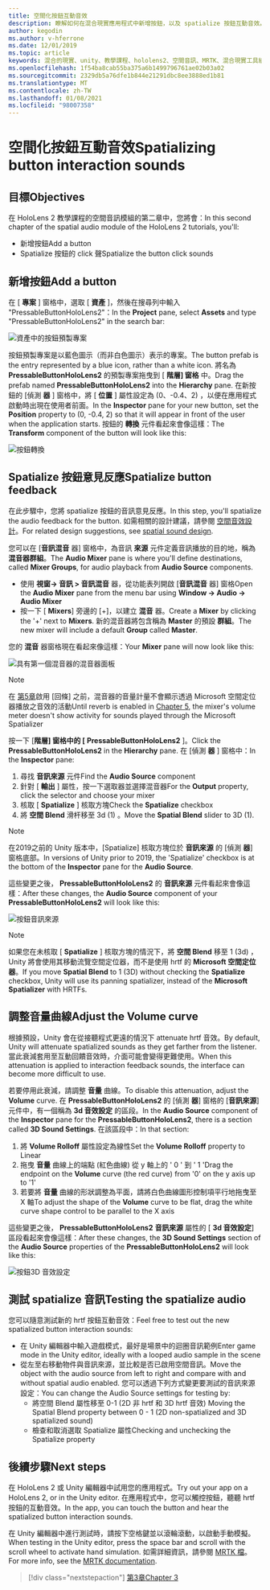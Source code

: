 ```yaml
---
title: 空間化按鈕互動音效
description: 瞭解如何在混合現實應用程式中新增按鈕，以及 spatialize 按鈕互動音效。
author: kegodin
ms.author: v-hferrone
ms.date: 12/01/2019
ms.topic: article
keywords: 混合的現實、unity、教學課程、hololens2、空間音訊、MRTK、混合現實工具組、UWP、Windows 10、HRTF、head 相關的傳送函式、回音、Microsoft 空間定位器、prefabs、音量曲線
ms.openlocfilehash: 1f54ba8cab55ba375a6b1499796761ae02b03a02
ms.sourcegitcommit: 2329db5a76dfe1b844e21291dbc8ee3888ed1b81
ms.translationtype: MT
ms.contentlocale: zh-TW
ms.lasthandoff: 01/08/2021
ms.locfileid: "98007358"
---
```

# <a name="spatializing-button-interaction-sounds"></a><span data-ttu-id="d482f-104">空間化按鈕互動音效</span><span class="sxs-lookup"><span data-stu-id="d482f-104">Spatializing button interaction sounds</span></span>

## <a name="objectives"></a><span data-ttu-id="d482f-105">目標</span><span class="sxs-lookup"><span data-stu-id="d482f-105">Objectives</span></span>

<span data-ttu-id="d482f-106">在 HoloLens 2 教學課程的空間音訊模組的第二章中，您將會：</span><span class="sxs-lookup"><span data-stu-id="d482f-106">In this second chapter of the spatial audio module of the HoloLens 2 tutorials, you'll:</span></span>
* <span data-ttu-id="d482f-107">新增按鈕</span><span class="sxs-lookup"><span data-stu-id="d482f-107">Add a button</span></span>
* <span data-ttu-id="d482f-108">Spatialize 按鈕的 click 聲</span><span class="sxs-lookup"><span data-stu-id="d482f-108">Spatialize the button click sounds</span></span>

## <a name="add-a-button"></a><span data-ttu-id="d482f-109">新增按鈕</span><span class="sxs-lookup"><span data-stu-id="d482f-109">Add a button</span></span>

<span data-ttu-id="d482f-110">在 [ **專案** ] 窗格中，選取 [ **資產** ]，然後在搜尋列中輸入 "PressableButtonHoloLens2"：</span><span class="sxs-lookup"><span data-stu-id="d482f-110">In the **Project** pane, select **Assets** and type "PressableButtonHoloLens2" in the search bar:</span></span>

![資產中的按鈕預製專案](images/spatial-audio/button-prefab-in-assets.png)

<span data-ttu-id="d482f-112">按鈕預製專案是以藍色圖示（而非白色圖示）表示的專案。</span><span class="sxs-lookup"><span data-stu-id="d482f-112">The button prefab is the entry represented by a blue icon, rather than a white icon.</span></span> <span data-ttu-id="d482f-113">將名為 **PressableButtonHoloLens2** 的預製專案拖曳到 [ **階層] 窗格** 中。</span><span class="sxs-lookup"><span data-stu-id="d482f-113">Drag the prefab named **PressableButtonHoloLens2** into the **Hierarchy** pane.</span></span> <span data-ttu-id="d482f-114">在新按鈕的 [偵測 **器** ] 窗格中，將 [ **位置** ] 屬性設定為 (0、-0.4、2) ，以便在應用程式啟動時出現在使用者前面。</span><span class="sxs-lookup"><span data-stu-id="d482f-114">In the **Inspector** pane for your new button, set the **Position** property to (0, -0.4, 2) so that it will appear in front of the user when the application starts.</span></span> <span data-ttu-id="d482f-115">按鈕的 **轉換** 元件看起來會像這樣：</span><span class="sxs-lookup"><span data-stu-id="d482f-115">The **Transform** component of the button will look like this:</span></span>

![按鈕轉換](images/spatial-audio/button-transform.png)

## <a name="spatialize-button-feedback"></a><span data-ttu-id="d482f-117">Spatialize 按鈕意見反應</span><span class="sxs-lookup"><span data-stu-id="d482f-117">Spatialize button feedback</span></span>

<span data-ttu-id="d482f-118">在此步驟中，您將 spatialize 按鈕的音訊意見反應。</span><span class="sxs-lookup"><span data-stu-id="d482f-118">In this step, you'll spatialize the audio feedback for the button.</span></span> <span data-ttu-id="d482f-119">如需相關的設計建議，請參閱 [空間音效設計](../../../design/spatial-sound-design.md)。</span><span class="sxs-lookup"><span data-stu-id="d482f-119">For related design suggestions, see [spatial sound design](../../../design/spatial-sound-design.md).</span></span> 

<span data-ttu-id="d482f-120">您可以在 [**音訊混音** 器] 窗格中，為音訊 **來源** 元件定義音訊播放的目的地，稱為 **混音器群組**。</span><span class="sxs-lookup"><span data-stu-id="d482f-120">The **Audio Mixer** pane is where you'll define destinations, called **Mixer Groups**, for audio playback from **Audio Source** components.</span></span> 
* <span data-ttu-id="d482f-121">使用 **視窗-> 音訊 > 音訊混音** 器，從功能表列開啟 [**音訊混音** 器] 窗格</span><span class="sxs-lookup"><span data-stu-id="d482f-121">Open the **Audio Mixer** pane from the menu bar using **Window -> Audio -> Audio Mixer**</span></span>
* <span data-ttu-id="d482f-122">按一下 [ **Mixers**] 旁邊的 [+]，以建立 **混音** 器。</span><span class="sxs-lookup"><span data-stu-id="d482f-122">Create a **Mixer** by clicking the '+' next to **Mixers**.</span></span> <span data-ttu-id="d482f-123">新的混音器將包含稱為 **Master** 的預設 **群組**。</span><span class="sxs-lookup"><span data-stu-id="d482f-123">The new mixer will include a default **Group** called **Master**.</span></span>

<span data-ttu-id="d482f-124">您的 **混音** 器窗格現在看起來像這樣：</span><span class="sxs-lookup"><span data-stu-id="d482f-124">Your **Mixer** pane will now look like this:</span></span>

![具有第一個混音器的混音器面板](images/spatial-audio/mixer-panel-with-first-mixer.png)

> [!NOTE]
> <span data-ttu-id="d482f-126">在 [第5章](unity-spatial-audio-ch5.md)啟用 [回條] 之前，混音器的音量計量不會顯示透過 Microsoft 空間定位器播放之音效的活動</span><span class="sxs-lookup"><span data-stu-id="d482f-126">Until reverb is enabled in [Chapter 5](unity-spatial-audio-ch5.md), the mixer's volume meter doesn't show activity for sounds played through the Microsoft Spatializer</span></span>

<span data-ttu-id="d482f-127">按一下 [**階層] 窗格中的 [** **PressableButtonHoloLens2** ]。</span><span class="sxs-lookup"><span data-stu-id="d482f-127">Click the **PressableButtonHoloLens2** in the **Hierarchy** pane.</span></span> <span data-ttu-id="d482f-128">在 [偵測 **器** ] 窗格中：</span><span class="sxs-lookup"><span data-stu-id="d482f-128">In the **Inspector** pane:</span></span>
1. <span data-ttu-id="d482f-129">尋找 **音訊來源** 元件</span><span class="sxs-lookup"><span data-stu-id="d482f-129">Find the **Audio Source** component</span></span>
2. <span data-ttu-id="d482f-130">針對 [ **輸出** ] 屬性，按一下選取器並選擇混音器</span><span class="sxs-lookup"><span data-stu-id="d482f-130">For the **Output** property, click the selector and choose your mixer</span></span>
3. <span data-ttu-id="d482f-131">核取 [ **Spatialize** ] 核取方塊</span><span class="sxs-lookup"><span data-stu-id="d482f-131">Check the **Spatialize** checkbox</span></span>
4. <span data-ttu-id="d482f-132">將 **空間 Blend** 滑杆移至 3d (1) 。</span><span class="sxs-lookup"><span data-stu-id="d482f-132">Move the **Spatial Blend** slider to 3D (1).</span></span>

> [!NOTE]
> <span data-ttu-id="d482f-133">在2019之前的 Unity 版本中，[Spatialize] 核取方塊位於 **音訊來源** 的 [偵測 **器**] 窗格底部。</span><span class="sxs-lookup"><span data-stu-id="d482f-133">In versions of Unity prior to 2019, the 'Spatialize' checkbox is at the bottom of the **Inspector** pane for the **Audio Source**.</span></span>

<span data-ttu-id="d482f-134">這些變更之後， **PressableButtonHoloLens2** 的 **音訊來源** 元件看起來會像這樣：</span><span class="sxs-lookup"><span data-stu-id="d482f-134">After these changes, the **Audio Source** component of your **PressableButtonHoloLens2** will look like this:</span></span>

![按鈕音訊來源](images/spatial-audio/button-audio-source.png)

> [!NOTE]
> <span data-ttu-id="d482f-136">如果您在未核取 [ **Spatialize** ] 核取方塊的情況下，將 **空間 Blend** 移至 1 (3d) ，Unity 將會使用其移動流覽空間定位器，而不是使用 hrtf 的 **Microsoft 空間定位器**。</span><span class="sxs-lookup"><span data-stu-id="d482f-136">If you move **Spatial Blend** to 1 (3D) without checking the **Spatialize** checkbox, Unity will use its panning spatializer, instead of the **Microsoft Spatializer** with HRTFs.</span></span>

## <a name="adjust-the-volume-curve"></a><span data-ttu-id="d482f-137">調整音量曲線</span><span class="sxs-lookup"><span data-stu-id="d482f-137">Adjust the Volume curve</span></span>

<span data-ttu-id="d482f-138">根據預設，Unity 會在從接聽程式更遠的情況下 attenuate hrtf 音效。</span><span class="sxs-lookup"><span data-stu-id="d482f-138">By default, Unity will attenuate spatialized sounds as they get farther from the listener.</span></span> <span data-ttu-id="d482f-139">當此衰減套用至互動回饋音效時，介面可能會變得更難使用。</span><span class="sxs-lookup"><span data-stu-id="d482f-139">When this attenuation is applied to interaction feedback sounds, the interface can become more difficult to use.</span></span>

<span data-ttu-id="d482f-140">若要停用此衰減，請調整 **音量** 曲線。</span><span class="sxs-lookup"><span data-stu-id="d482f-140">To disable this attenuation, adjust the **Volume** curve.</span></span> <span data-ttu-id="d482f-141">在 **PressableButtonHoloLens2** 的 [偵測 **器**] 窗格的 [**音訊來源**] 元件中，有一個稱為 **3d 音效設定** 的區段。</span><span class="sxs-lookup"><span data-stu-id="d482f-141">In the **Audio Source** component of the **Inspector** pane for the **PressableButtonHoloLens2**, there is a section called **3D Sound Settings**.</span></span> <span data-ttu-id="d482f-142">在該區段中：</span><span class="sxs-lookup"><span data-stu-id="d482f-142">In that section:</span></span>
1. <span data-ttu-id="d482f-143">將 **Volume Rolloff** 屬性設定為線性</span><span class="sxs-lookup"><span data-stu-id="d482f-143">Set the **Volume Rolloff** property to Linear</span></span>
2. <span data-ttu-id="d482f-144">拖曳 **音量** 曲線上的端點 (紅色曲線) 從 y 軸上的 ' 0 ' 到 ' 1 '</span><span class="sxs-lookup"><span data-stu-id="d482f-144">Drag the endpoint on the **Volume** curve (the red curve) from '0' on the y axis up to '1'</span></span>
3. <span data-ttu-id="d482f-145">若要將 **音量** 曲線的形狀調整為平面，請將白色曲線圖形控制項平行地拖曳至 X 軸</span><span class="sxs-lookup"><span data-stu-id="d482f-145">To adjust the shape of the **Volume** curve to be flat, drag the white curve shape control to be parallel to the X axis</span></span>

<span data-ttu-id="d482f-146">這些變更之後， **PressableButtonHoloLens2** **音訊來源** 屬性的 [ **3d 音效設定**] 區段看起來會像這樣：</span><span class="sxs-lookup"><span data-stu-id="d482f-146">After these changes, the **3D Sound Settings** section of the **Audio Source** properties of the **PressableButtonHoloLens2** will look like this:</span></span>

![按鈕3D 音效設定](images/spatial-audio/button-3d-sound-settings.png)

## <a name="testing-the-spatialize-audio"></a><span data-ttu-id="d482f-148">測試 spatialize 音訊</span><span class="sxs-lookup"><span data-stu-id="d482f-148">Testing the spatialize audio</span></span>

<span data-ttu-id="d482f-149">您可以隨意測試新的 hrtf 按鈕互動音效：</span><span class="sxs-lookup"><span data-stu-id="d482f-149">Feel free to test out the new spatialized button interaction sounds:</span></span>

* <span data-ttu-id="d482f-150">在 Unity 編輯器中輸入遊戲模式，最好是場景中的迴圈音訊範例</span><span class="sxs-lookup"><span data-stu-id="d482f-150">Enter game mode in the Unity editor, ideally with a looped audio sample in the scene</span></span>
* <span data-ttu-id="d482f-151">從左至右移動物件與音訊來源，並比較是否已啟用空間音訊。</span><span class="sxs-lookup"><span data-stu-id="d482f-151">Move the object with the audio source from left to right and compare with and without spatial audio enabled.</span></span> <span data-ttu-id="d482f-152">您可以透過下列方式變更要測試的音訊來源設定：</span><span class="sxs-lookup"><span data-stu-id="d482f-152">You can change the Audio Source settings for testing by:</span></span>
    * <span data-ttu-id="d482f-153">將空間 Blend 屬性移至 0-1 (2D 非 hrtf 和 3D hrtf 音效) </span><span class="sxs-lookup"><span data-stu-id="d482f-153">Moving the Spatial Blend property between 0 - 1 (2D non-spatialized and 3D spatialized sound)</span></span>
    * <span data-ttu-id="d482f-154">檢查和取消選取 Spatialize 屬性</span><span class="sxs-lookup"><span data-stu-id="d482f-154">Checking and unchecking the Spatialize property</span></span>

## <a name="next-steps"></a><span data-ttu-id="d482f-155">後續步驟</span><span class="sxs-lookup"><span data-stu-id="d482f-155">Next steps</span></span>

<span data-ttu-id="d482f-156">在 HoloLens 2 或 Unity 編輯器中試用您的應用程式。</span><span class="sxs-lookup"><span data-stu-id="d482f-156">Try out your app on a HoloLens 2, or in the Unity editor.</span></span> <span data-ttu-id="d482f-157">在應用程式中，您可以觸控按鈕，聽聽 hrtf 按鈕的互動音效。</span><span class="sxs-lookup"><span data-stu-id="d482f-157">In the app, you can touch the button and hear the spatialized button interaction sounds.</span></span>

<span data-ttu-id="d482f-158">在 Unity 編輯器中進行測試時，請按下空格鍵並以滾輪滾動，以啟動手動模擬。</span><span class="sxs-lookup"><span data-stu-id="d482f-158">When testing in the Unity editor, press the space bar and scroll with the scroll wheel to activate hand simulation.</span></span> <span data-ttu-id="d482f-159">如需詳細資訊，請參閱 [MRTK 檔](https://microsoft.github.io/MixedRealityToolkit-Unity/Documentation/GettingStartedWithTheMRTK.html#using-the-in-editor-hand-input-simulation-to-test-a-scene)。</span><span class="sxs-lookup"><span data-stu-id="d482f-159">For more info, see the [MRTK documentation](https://microsoft.github.io/MixedRealityToolkit-Unity/Documentation/GettingStartedWithTheMRTK.html#using-the-in-editor-hand-input-simulation-to-test-a-scene).</span></span>

> [!div class="nextstepaction"]
> [<span data-ttu-id="d482f-160">第3章</span><span class="sxs-lookup"><span data-stu-id="d482f-160">Chapter 3</span></span>](unity-spatial-audio-ch3.md)

